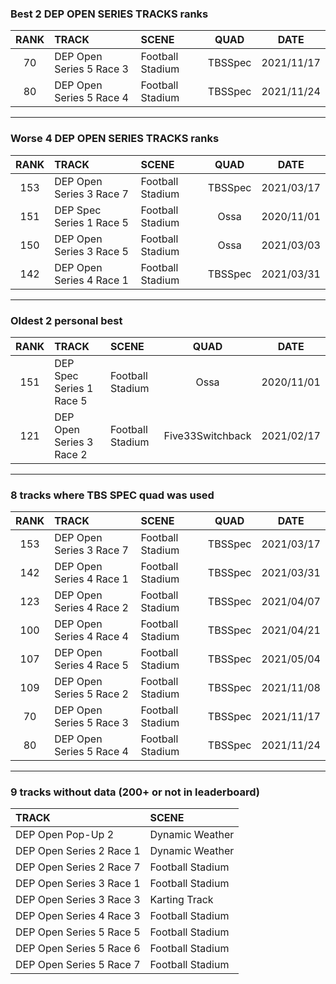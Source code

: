 ### Best 2 DEP OPEN SERIES TRACKS ranks
|RANK|TRACK|SCENE|QUAD|DATE|
|:---:|:---|:---|:---:|:---:|
|70|DEP Open Series 5 Race 3|Football Stadium|TBSSpec|2021/11/17|
|80|DEP Open Series 5 Race 4|Football Stadium|TBSSpec|2021/11/24|
---
### Worse 4 DEP OPEN SERIES TRACKS ranks
|RANK|TRACK|SCENE|QUAD|DATE|
|:---:|:---|:---|:---:|:---:|
|153|DEP Open Series 3 Race 7|Football Stadium|TBSSpec|2021/03/17|
|151|DEP Spec Series 1 Race 5|Football Stadium|Ossa|2020/11/01|
|150|DEP Open Series 3 Race 5|Football Stadium|Ossa|2021/03/03|
|142|DEP Open Series 4 Race 1|Football Stadium|TBSSpec|2021/03/31|
---
### Oldest 2 personal best
|RANK|TRACK|SCENE|QUAD|DATE|
|:---:|:---|:---|:---:|:---:|
|151|DEP Spec Series 1 Race 5|Football Stadium|Ossa|2020/11/01|
|121|DEP Open Series 3 Race 2|Football Stadium|Five33Switchback|2021/02/17|
---
### 8 tracks where TBS SPEC quad was used
|RANK|TRACK|SCENE|QUAD|DATE|
|:---:|:---|:---|:---:|:---:|
|153|DEP Open Series 3 Race 7|Football Stadium|TBSSpec|2021/03/17|
|142|DEP Open Series 4 Race 1|Football Stadium|TBSSpec|2021/03/31|
|123|DEP Open Series 4 Race 2|Football Stadium|TBSSpec|2021/04/07|
|100|DEP Open Series 4 Race 4|Football Stadium|TBSSpec|2021/04/21|
|107|DEP Open Series 4 Race 5|Football Stadium|TBSSpec|2021/05/04|
|109|DEP Open Series 5 Race 2|Football Stadium|TBSSpec|2021/11/08|
|70|DEP Open Series 5 Race 3|Football Stadium|TBSSpec|2021/11/17|
|80|DEP Open Series 5 Race 4|Football Stadium|TBSSpec|2021/11/24|
---
### 9 tracks without data (200+ or not in leaderboard)
|TRACK|SCENE|
|:---|:---|
|DEP Open Pop-Up 2|Dynamic Weather|
|DEP Open Series 2 Race 1|Dynamic Weather|
|DEP Open Series 2 Race 7|Football Stadium|
|DEP Open Series 3 Race 1|Football Stadium|
|DEP Open Series 3 Race 3|Karting Track|
|DEP Open Series 4 Race 3|Football Stadium|
|DEP Open Series 5 Race 5|Football Stadium|
|DEP Open Series 5 Race 6|Football Stadium|
|DEP Open Series 5 Race 7|Football Stadium|
